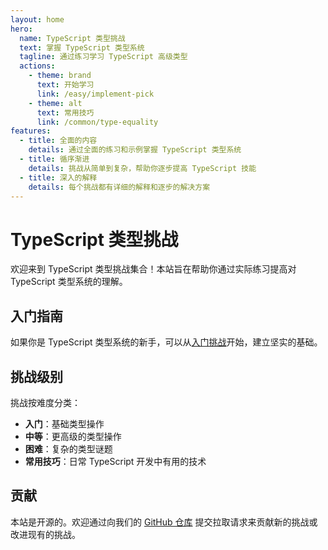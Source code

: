 ```yaml
---
layout: home
hero:
  name: TypeScript 类型挑战
  text: 掌握 TypeScript 类型系统
  tagline: 通过练习学习 TypeScript 高级类型
  actions:
    - theme: brand
      text: 开始学习
      link: /easy/implement-pick
    - theme: alt
      text: 常用技巧
      link: /common/type-equality
features:
  - title: 全面的内容
    details: 通过全面的练习和示例掌握 TypeScript 类型系统
  - title: 循序渐进
    details: 挑战从简单到复杂，帮助你逐步提高 TypeScript 技能
  - title: 深入的解释
    details: 每个挑战都有详细的解释和逐步的解决方案
---
```


# TypeScript 类型挑战

欢迎来到 TypeScript 类型挑战集合！本站旨在帮助你通过实际练习提高对 TypeScript 类型系统的理解。

## 入门指南

如果你是 TypeScript 类型系统的新手，可以从[入门挑战](/easy/implement-pick)开始，建立坚实的基础。

## 挑战级别

挑战按难度分类：

- **入门**：基础类型操作
- **中等**：更高级的类型操作
- **困难**：复杂的类型谜题
- **常用技巧**：日常 TypeScript 开发中有用的技术

## 贡献

本站是开源的。欢迎通过向我们的 [GitHub 仓库](https://github.com/your-username/typescript-challenges) 提交拉取请求来贡献新的挑战或改进现有的挑战。

